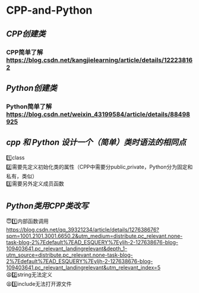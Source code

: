 # CPP-and-Python
## *CPP创建类*
### CPP简单了解<https://blog.csdn.net/kangjielearning/article/details/122238162>
## *Python创建类*
### Python简单了解<https://blog.csdn.net/weixin_43199584/article/details/88498925>
## *cpp 和 Python 设计一个（简单）类时语法的相同点*
1️⃣class  
2️⃣需要先定义初始化类的属性（CPP中需要分public,private，Python分为固定和私有，类似）  
3️⃣需要另外定义成员函数
## *Python类用CPP类改写*
😇1️⃣内部函数调用<https://blog.csdn.net/qq_39321234/article/details/127638676?spm=1001.2101.3001.6650.2&utm_medium=distribute.pc_relevant.none-task-blog-2%7Edefault%7EAD_ESQUERY%7Eyljh-2-127638676-blog-109403641.pc_relevant_landingrelevant&depth_1-utm_source=distribute.pc_relevant.none-task-blog-2%7Edefault%7EAD_ESQUERY%7Eyljh-2-127638676-blog-109403641.pc_relevant_landingrelevant&utm_relevant_index=5>  
😫2️⃣string无法定义  
😫3️⃣include<iostream>无法打开源文件  
